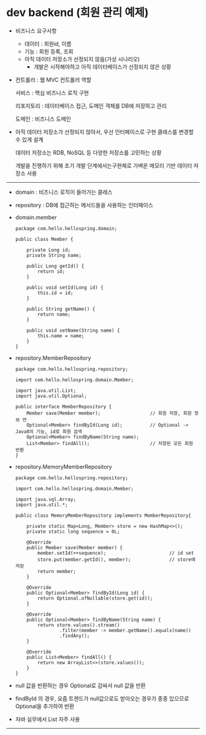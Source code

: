 # dev backend (회원 관리 예제)

- 비즈니스 요구사항
  - 데이터 : 회원id, 이름
  - 기능 : 회원 등록, 조회
  - 아직 데이터 저장소가 선정되지 않음(가상 시나리오)
    - 개발은 시작해야하고 아직 데이터베이스가 선정되지 않은 상황

- 컨트롤러 : 웹 MVC 컨트롤러 역할

  서비스 : 핵심 비즈니스 로직 구현

  리포지토리 : 데이터베이스 접근, 도메인 객체를 DB에 저장하고 관리

  도메인 : 비즈니스 도메인



- 아직 데이터 저장소가 선정되지 않아서, 우선 인터페이스로 구현 클래스를 변경할 수 있게 설계

  데이터 저장소는 RDB, NoSQL 등 다양한 저장소를 고민하는 상황

  개발을 진행하기 위해 초기 개발 단계에서는구현체로 가벼운 메모리 기반 데이터 저장소 사용

-------

- domain : 비즈니스 로직이 들어가는 클래스

- repository : DB에 접근하는 메서드들을 사용하는 인터페이스

- domain.member

  ```
  package com.hello.hellospring.domain;
  
  public class Member {
  
      private Long id;
      private String name;
  
      public Long getId() {
          return id;
      }
  
      public void setId(Long id) {
          this.id = id;
      }
  
      public String getName() {
          return name;
      }
  
      public void setName(String name) {
          this.name = name;
      }
  }
  ```

- repository.MemberRepository

  ```
  package com.hello.hellospring.repository;
  
  import com.hello.hellospring.domain.Member;
  
  import java.util.List;
  import java.util.Optional;
  
  public interface MemberRepository {
      Member save(Member member);                  // 회원 저장, 회원 정보 반
      Optional<Member> findById(Long id);          // Optional -> Java8의 기능, id로 회원 검색
      Optional<Member> findByName(String name);
      List<Member> findAll();                      // 저장된 모든 회원 반환
  }
  ```

- repository.MemoryMemberRepository

  ```
  package com.hello.hellospring.repository;
  
  import com.hello.hellospring.domain.Member;
  
  import java.sql.Array;
  import java.util.*;
  
  public class MemoryMemberRepository implements MemberRepository{
  
      private static Map<Long, Member> store = new HashMap<>();
      private static long sequence = 0L;
  
      @Override
      public Member save(Member member) {
          member.setId(++sequence);                       // id set
          store.put(member.getId(), member);              // store에 저장
          return member;
      }
  
      @Override
      public Optional<Member> findById(Long id) {
          return Optional.ofNullable(store.get(id));
      }
  
      @Override
      public Optional<Member> findByName(String name) {
          return store.values().stream()
                  .filter(member -> member.getName().equals(name))
                  .findAny();
      }
  
      @Override
      public List<Member> findAll() {
          return new ArrayList<>(store.values());
      }
  }
  
  ```

- null 값을 반환하는 경우 Optional로 감싸서 null 값을 반환
- findById 의 경우, 요즘 트렌드가 null값으로도 받아오는 경우가 종종 있으므로 Optional을 추가하여 반환
- 자바 실무에서 List 자주 사용

------





